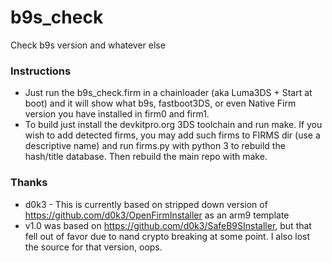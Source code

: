 # b9s_check
Check b9s version and whatever else

### Instructions
* Just run the b9s_check.firm in a chainloader (aka Luma3DS + Start at boot) and it will show what b9s, fastboot3DS, or even Native Firm version you have installed in firm0 and firm1.
* To build just install the devkitpro.org 3DS toolchain and run make. If you wish to add detected firms, you may add such firms to FIRMS dir (use a descriptive name) and run firms.py with python 3 to rebuild the hash/title database. Then rebuild the main repo with make.

### Thanks
* d0k3 - This is currently based on stripped down version of https://github.com/d0k3/OpenFirmInstaller as an arm9 template
* v1.0 was based on https://github.com/d0k3/SafeB9SInstaller, but that fell out of favor due to nand crypto breaking at some point. I also lost the source for that version, oops.
